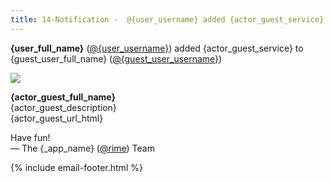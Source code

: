 ```yaml
---
title: 14-Notification -  @{user_username} added {actor_guest_service} to {guest_user_full_name} (@{guest_user_username})
---
```


**{user_full_name}** ([@{user_username}]({_app_base_url}/@{user_username})) added {actor_guest_service} to {guest_user_full_name} ([@{guest_user_username}]({_app_base_url}/{guest_user_username}))

![]({actor_guest_image_url})

**{actor_guest_full_name}**  
{actor_guest_description}  
{actor_guest_url_html}

Have fun!  
&mdash; The {_app_name} ([@rime]({_app_base_url}/@rime])) Team

{% include email-footer.html %}